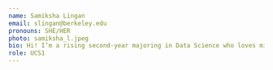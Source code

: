 ```yaml
---
name: Samiksha Lingan
email: slingan@berkeley.edu
pronouns: SHE/HER
photo: samiksha_l.jpeg
bio: Hi! I’m a rising second-year majoring in Data Science who loves milk tea, rom-coms, and Berkeley squirrels! I’m super excited to meet you and I hope you enjoy Data 8 as much as I did! :)
role: UCS1
---
```

